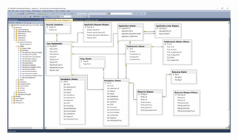 ![github-small](https://raw.githubusercontent.com/SohamRoyNoel/NEW-SSMS-Performance/master/NEW2.PNG)
